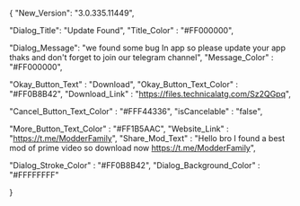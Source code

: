    
   
   {
"New_Version": "3.0.335.11449",

"Dialog_Title": "Update Found",
"Title_Color" : "#FF000000",

"Dialog_Message": "we found some bug In app so please update your app  thaks and don't forget to join our telegram channel",
"Message_Color" : "#FF000000",

"Okay_Button_Text" : "Download",
"Okay_Button_Text_Color" : "#FF0B8B42",
"Download_Link" : "https://files.technicalatg.com/Sz2QGpq",

"Cancel_Button_Text_Color" : "#FFF44336",
"isCancelable" : "false",

"More_Button_Text_Color" : "#FF1B5AAC",
"Website_Link" : "https://t.me/ModderFamily",
"Share_Mod_Text" : "Hello bro I found a best mod of prime video so download now https://t.me/ModderFamily",


"Dialog_Stroke_Color" : "#FF0B8B42",
"Dialog_Background_Color" : "#FFFFFFFF"

}

